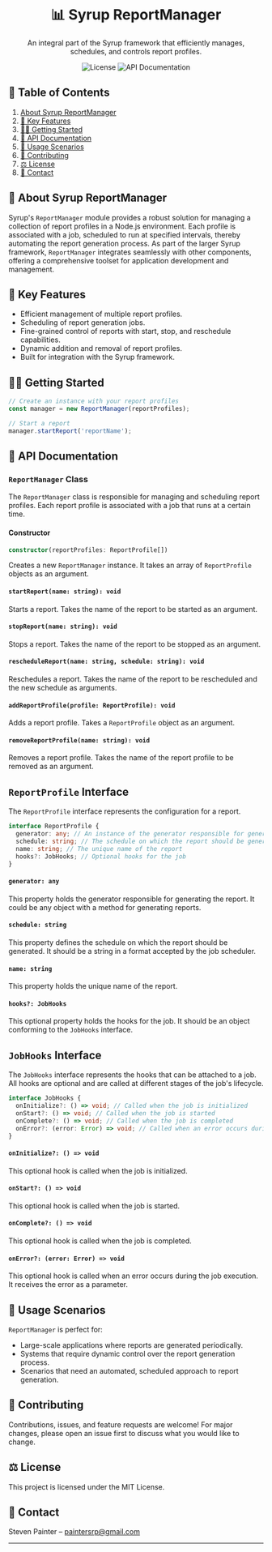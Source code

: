<div align="center">

# 📊 Syrup ReportManager

An integral part of the Syrup framework that efficiently manages, schedules, and controls report profiles.

![License](https://img.shields.io/badge/license-MIT-blue.svg)
![API Documentation](https://img.shields.io/badge/documentation-no-red.svg)

</div>

## 🏁 Table of Contents

1. [About Syrup ReportManager](#about-syrup-reportmanager)
2. [🎯 Key Features](#key-features)
3. [🏃‍♂️ Getting Started](#getting-started)
4. [📘 API Documentation](#api-documentation)
5. [🔁 Usage Scenarios](#usage-scenarios)
6. [🙌 Contributing](#contributing)
7. [⚖️ License](#license)
8. [📧 Contact](#contact)

## 📕 About Syrup ReportManager <a name="about-syrup-reportmanager"></a>

Syrup's `ReportManager` module provides a robust solution for managing a collection of report profiles in a Node.js environment. Each profile is associated with a job, scheduled to run at specified intervals, thereby automating the report generation process. As part of the larger Syrup framework, `ReportManager` integrates seamlessly with other components, offering a comprehensive toolset for application development and management.

## 🎯 Key Features <a name="key-features"></a>

- Efficient management of multiple report profiles.
- Scheduling of report generation jobs.
- Fine-grained control of reports with start, stop, and reschedule capabilities.
- Dynamic addition and removal of report profiles.
- Built for integration with the Syrup framework.

## 🏃‍♂️ Getting Started <a name="getting-started"></a>

```typescript
// Create an instance with your report profiles
const manager = new ReportManager(reportProfiles);

// Start a report
manager.startReport('reportName');
```

## 📘 API Documentation <a name="api-documentation"></a>

### `ReportManager` Class

The `ReportManager` class is responsible for managing and scheduling report profiles. Each report profile is associated with a job that runs at a certain time.

#### Constructor

```typescript
constructor(reportProfiles: ReportProfile[])
```

Creates a new `ReportManager` instance. It takes an array of `ReportProfile` objects as an argument.

#### `startReport(name: string): void`

Starts a report. Takes the name of the report to be started as an argument.

#### `stopReport(name: string): void`

Stops a report. Takes the name of the report to be stopped as an argument.

#### `rescheduleReport(name: string, schedule: string): void`

Reschedules a report. Takes the name of the report to be rescheduled and the new schedule as arguments.

#### `addReportProfile(profile: ReportProfile): void`

Adds a report profile. Takes a `ReportProfile` object as an argument.

#### `removeReportProfile(name: string): void`

Removes a report profile. Takes the name of the report profile to be removed as an argument.

## `ReportProfile` Interface

The `ReportProfile` interface represents the configuration for a report.

```typescript
interface ReportProfile {
  generator: any; // An instance of the generator responsible for generating the report
  schedule: string; // The schedule on which the report should be generated
  name: string; // The unique name of the report
  hooks?: JobHooks; // Optional hooks for the job
}
```

#### `generator: any`

This property holds the generator responsible for generating the report. It could be any object with a method for generating reports.

#### `schedule: string`

This property defines the schedule on which the report should be generated. It should be a string in a format accepted by the job scheduler.

#### `name: string`

This property holds the unique name of the report.

#### `hooks?: JobHooks`

This optional property holds the hooks for the job. It should be an object conforming to the `JobHooks` interface.

## `JobHooks` Interface

The `JobHooks` interface represents the hooks that can be attached to a job. All hooks are optional and are called at different stages of the job's lifecycle.

```typescript
interface JobHooks {
  onInitialize?: () => void; // Called when the job is initialized
  onStart?: () => void; // Called when the job is started
  onComplete?: () => void; // Called when the job is completed
  onError?: (error: Error) => void; // Called when an error occurs during the job execution
}
```

#### `onInitialize?: () => void`

This optional hook is called when the job is initialized.

#### `onStart?: () => void`

This optional hook is called when the job is started.

#### `onComplete?: () => void`

This optional hook is called when the job is completed.

#### `onError?: (error: Error) => void`

This optional hook is called when an error occurs during the job execution. It receives the error as a parameter.

## 🔁 Usage Scenarios <a name="usage-scenarios"></a>

`ReportManager` is perfect for:

- Large-scale applications where reports are generated periodically.
- Systems that require dynamic control over the report generation process.
- Scenarios that need an automated, scheduled approach to report generation.

## 🙌 Contributing <a name="contributing"></a>

Contributions, issues, and feature requests are welcome! For major changes, please open an issue first to discuss what you would like to change.

## ⚖️ License <a name="license"></a>

This project is licensed under the MIT License.

## 📧 Contact <a name="contact"></a>

Steven Painter – paintersrp@gmail.com

---

